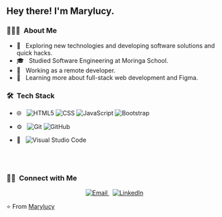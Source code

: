 <h2> Hey there! I'm Marylucy.</h2>

<h3> 👨🏻‍💻 &nbsp;About Me </h3>

- 🤔 &nbsp; Exploring new technologies and developing software solutions and quick hacks.
- 🎓 &nbsp; Studied Software Engineering at Moringa School.
- 💼 &nbsp; Working as a remote developer.
- 🌱 &nbsp; Learning more about full-stack web development and Figma.

<h3> 🛠 &nbsp;Tech Stack</h3>

- 🌐 &nbsp;
  ![HTML5](https://img.shields.io/badge/-HTML5-333333?style=flat&logo=HTML5)
  ![CSS](https://img.shields.io/badge/-CSS-333333?style=flat&logo=CSS3&logoColor=1572B6)
  ![JavaScript](https://img.shields.io/badge/-JavaScript-333333?style=flat&logo=javascript)
  ![Bootstrap](https://img.shields.io/badge/-Bootstrap-333333?style=flat&logo=bootstrap&logoColor=563D7C)

- ⚙️ &nbsp;
  ![Git](https://img.shields.io/badge/-Git-333333?style=flat&logo=git)
  ![GitHub](https://img.shields.io/badge/-GitHub-333333?style=flat&logo=github)

- 🔧 &nbsp;
  ![Visual Studio Code](https://img.shields.io/badge/-Visual%20Studio%20Code-333333?style=flat&logo=visual-studio-code&logoColor=007ACC)

<br/>

<a href="https://github.com/Marylucy123450">
</a>

<br/>

<h3> 🤝🏻 &nbsp;Connect with Me </h3>

<p align="center">
  <a href="mailto:marylucyatienoomenda@gmail.com">
    <img alt="Email" src="https://img.shields.io/badge/Email-marylucyatienoomenda@gmail.com-blue?style=flat-square&logo=gmail">
  </a>
  &nbsp;
  <a href="https://www.linkedin.com/in/marylucy-atieno-ba1717336/" target="_blank">
    <img alt="LinkedIn" src="https://img.shields.io/badge/LinkedIn-333333?style=flat-square&logo=linkedin">
  </a>
</p>

⭐️ From [Marylucy](https://github.com/Marylucy123450)

